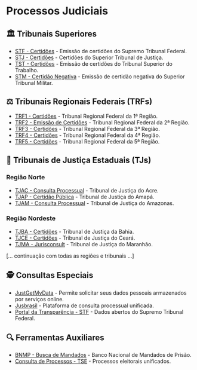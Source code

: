 # Processos Judiciais

## 🏛️ Tribunais Superiores
- [STF - Certidões](https://certidoes.stf.jus.br) - Emissão de certidões do Supremo Tribunal Federal.
- [STJ - Certidões](https://www.stj.jus.br/sites/portalp/Processos/Certidoes) - Certidões do Superior Tribunal de Justiça.
- [TST - Certidões](https://www.tst.jus.br/certidao1) - Emissão de certidões do Tribunal Superior do Trabalho.
- [STM - Certidão Negativa](https://www.stm.jus.br/servicos-stm/certidao-negativa) - Emissão de certidão negativa do Superior Tribunal Militar.

## ⚖️ Tribunais Regionais Federais (TRFs)
- [TRF1 - Certidões](https://sistemas.trf1.jus.br/certidao) - Tribunal Regional Federal da 1ª Região.
- [TRF2 - Emissão de Certidões](http://portal.trf2.jus.br/certidao/emissao_cert.asp) - Tribunal Regional Federal da 2ª Região.
- [TRF3 - Certidões](http://web.trf3.jus.br/certidao/Certidao/Solicitar) - Tribunal Regional Federal da 3ª Região.
- [TRF4 - Certidões](https://www2.trf4.jus.br/trf4/processos/certidao/index.php) - Tribunal Regional Federal da 4ª Região.
- [TRF5 - Certidões](https://www4.trf5.jus.br/certidoes) - Tribunal Regional Federal da 5ª Região.

## 📜 Tribunais de Justiça Estaduais (TJs)
### Região Norte
- [TJAC - Consulta Processual](https://esaj.tjac.jus.br) - Tribunal de Justiça do Acre.
- [TJAP - Certidão Pública](http://tucujuris.tjap.jus.br) - Tribunal de Justiça do Amapá.
- [TJAM - Consulta Processual](https://consultasaj.tjam.jus.br) - Tribunal de Justiça do Amazonas.

### Região Nordeste
- [TJBA - Certidões](http://www5.tjba.jus.br/portal/certidoes/) - Tribunal de Justiça da Bahia.
- [TJCE - Certidões](https://sirece.tjce.jus.br) - Tribunal de Justiça do Ceará.
- [TJMA - Jurisconsult](https://jurisconsult.tjma.jus.br) - Tribunal de Justiça do Maranhão.

[... continuação com todas as regiões e tribunais ...]

## 🕵️ Consultas Especiais
- [JustGetMyData](https://justgetmydata.com) - Permite solicitar seus dados pessoais armazenados por serviços online.
- [Jusbrasil](https://www.jusbrasil.com.br/consulta-processual/) - Plataforma de consulta processual unificada.
- [Portal da Transparência - STF](https://portal.stf.jus.br/transparencia/) - Dados abertos do Supremo Tribunal Federal.

## 🔍 Ferramentas Auxiliares
- [BNMP - Busca de Mandados](https://portalbnmp.cnj.jus.br) - Banco Nacional de Mandados de Prisão.
- [Consulta de Processos - TSE](https://consultaunificadapje.tse.jus.br) - Processos eleitorais unificados.